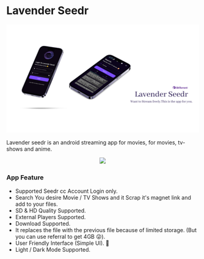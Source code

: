 # Lavender Seedr

![image1](https://github.com/VikramadityaDev/Lavender-Seedr-Offical/blob/main/assets/Lavender%20Seedr%20poster.png)

Lavender seedr is an android streaming app for movies, for movies, tv-shows and anime.

<p align="center">
<a href="https://github.com/VikramadityaDev/Lavender-Seedr-Official/releases/download/Download/Lavender.Seedr.v1.0.0.apk"><img src="https://img.shields.io/github/downloads/VikramadityaDev/Lavender-Seedr-Official/Download/total?color=g&label=Download&logo=Android&logoColor=white&style=for-the-badge"></a>
</p>

### App Feature

- Supported Seedr cc Account Login only.
- Search You desire Movie / TV Shows and it Scrap it's magnet link and add to your files.
- SD & HD Quality Supported.
- External Players Supported. 
- Download Supported.
- It replaces the file with the previous file because of limited storage. (But you can use referral to get 4GB 😜).
- User Friendly Interface (Simple UI). 👋
- Light / Dark Mode Supported.
